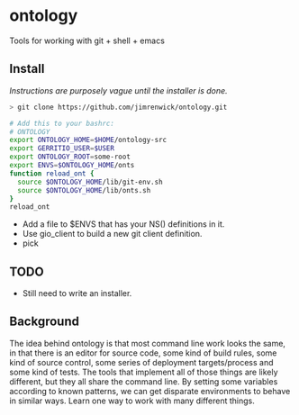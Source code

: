 # ontology

Tools for working with git + shell + emacs

## Install

_Instructions are purposely vague until the installer is done._

```sh
> git clone https://github.com/jimrenwick/ontology.git

# Add this to your bashrc:
# ONTOLOGY
export ONTOLOGY_HOME=$HOME/ontology-src
export GERRITIO_USER=$USER
export ONTOLOGY_ROOT=some-root
export ENVS=$ONTOLOGY_HOME/onts
function reload_ont {
  source $ONTOLOGY_HOME/lib/git-env.sh
  source $ONTOLOGY_HOME/lib/onts.sh
}
reload_ont
```

- Add a file to $ENVS that has your NS() definitions in it.
- Use gio_client to build a new git client definition.
- pick <new client>


## TODO

- Still need to write an installer.

## Background

The idea behind ontology is that most command line work looks the same,
in that there is an editor for source code, some kind of build rules,
some kind of source control, some series of deployment targets/process
and some kind of tests. The tools that implement all of those things
are likely different, but they all share the command line. By setting
some variables according to known patterns, we can get disparate
environments to behave in similar ways. Learn one way to work with
many different things.
